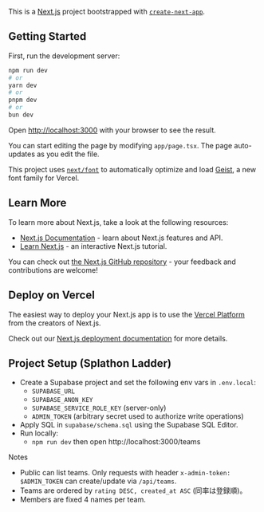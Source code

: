 This is a [Next.js](https://nextjs.org) project bootstrapped with [`create-next-app`](https://nextjs.org/docs/app/api-reference/cli/create-next-app).

## Getting Started

First, run the development server:

```bash
npm run dev
# or
yarn dev
# or
pnpm dev
# or
bun dev
```

Open [http://localhost:3000](http://localhost:3000) with your browser to see the result.

You can start editing the page by modifying `app/page.tsx`. The page auto-updates as you edit the file.

This project uses [`next/font`](https://nextjs.org/docs/app/building-your-application/optimizing/fonts) to automatically optimize and load [Geist](https://vercel.com/font), a new font family for Vercel.

## Learn More

To learn more about Next.js, take a look at the following resources:

- [Next.js Documentation](https://nextjs.org/docs) - learn about Next.js features and API.
- [Learn Next.js](https://nextjs.org/learn) - an interactive Next.js tutorial.

You can check out [the Next.js GitHub repository](https://github.com/vercel/next.js) - your feedback and contributions are welcome!

## Deploy on Vercel

The easiest way to deploy your Next.js app is to use the [Vercel Platform](https://vercel.com/new?utm_medium=default-template&filter=next.js&utm_source=create-next-app&utm_campaign=create-next-app-readme) from the creators of Next.js.

Check out our [Next.js deployment documentation](https://nextjs.org/docs/app/building-your-application/deploying) for more details.

## Project Setup (Splathon Ladder)

- Create a Supabase project and set the following env vars in `.env.local`:
  - `SUPABASE_URL`
  - `SUPABASE_ANON_KEY`
  - `SUPABASE_SERVICE_ROLE_KEY` (server-only)
  - `ADMIN_TOKEN` (arbitrary secret used to authorize write operations)
- Apply SQL in `supabase/schema.sql` using the Supabase SQL Editor.
- Run locally:
  - `npm run dev` then open http://localhost:3000/teams

Notes
- Public can list teams. Only requests with header `x-admin-token: $ADMIN_TOKEN` can create/update via `/api/teams`.
- Teams are ordered by `rating DESC, created_at ASC` (同率は登録順)。
- Members are fixed 4 names per team.
